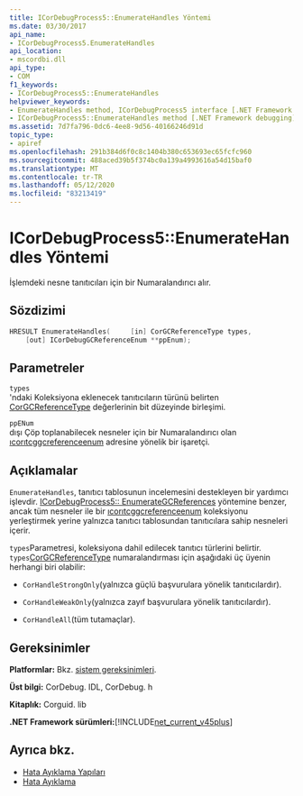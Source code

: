 ```yaml
---
title: ICorDebugProcess5::EnumerateHandles Yöntemi
ms.date: 03/30/2017
api_name:
- ICorDebugProcess5.EnumerateHandles
api_location:
- mscordbi.dll
api_type:
- COM
f1_keywords:
- ICorDebugProcess5::EnumerateHandles
helpviewer_keywords:
- EnumerateHandles method, ICorDebugProcess5 interface [.NET Framework debugging]
- ICorDebugProcess5::EnumerateHandles method [.NET Framework debugging]
ms.assetid: 7d7fa796-0dc6-4ee8-9d56-40166246d91d
topic_type:
- apiref
ms.openlocfilehash: 291b384d6f0c8c1404b380c653693ec65fcfc960
ms.sourcegitcommit: 488aced39b5f374bc0a139a4993616a54d15baf0
ms.translationtype: MT
ms.contentlocale: tr-TR
ms.lasthandoff: 05/12/2020
ms.locfileid: "83213419"
---
```

# <a name="icordebugprocess5enumeratehandles-method"></a>ICorDebugProcess5::EnumerateHandles Yöntemi
İşlemdeki nesne tanıtıcıları için bir Numaralandırıcı alır.  
  
## <a name="syntax"></a>Sözdizimi  
  
```cpp  
HRESULT EnumerateHandles(     [in] CorGCReferenceType types,  
    [out] ICorDebugGCReferenceEnum **ppEnum);  
```  
  
## <a name="parameters"></a>Parametreler  
 `types`  
 'ndaki Koleksiyona eklenecek tanıtıcıların türünü belirten [CorGCReferenceType](corgcreferencetype-enumeration.md) değerlerinin bit düzeyinde birleşimi.  
  
 `ppENum`  
 dışı Çöp toplanabilecek nesneler için bir Numaralandırıcı olan [ıcorıtcggcreferenceenum](icordebuggcreferenceenum-interface.md) adresine yönelik bir işaretçi.  
  
## <a name="remarks"></a>Açıklamalar  
 `EnumerateHandles`, tanıtıcı tablosunun incelemesini destekleyen bir yardımcı işlevdir. [ICorDebugProcess5:: EnumerateGCReferences](icordebugprocess5-enumerategcreferences-method.md) yöntemine benzer, ancak tüm nesneler ile bir [ıcorıtcggcreferenceenum](icordebuggcreferenceenum-interface.md) koleksiyonu yerleştirmek yerine yalnızca tanıtıcı tablosundan tanıtıcılara sahip nesneleri içerir.  
  
 `types`Parametresi, koleksiyona dahil edilecek tanıtıcı türlerini belirtir. `types`[CorGCReferenceType](corgcreferencetype-enumeration.md) numaralandırması için aşağıdaki üç üyenin herhangi biri olabilir:  
  
- `CorHandleStrongOnly`(yalnızca güçlü başvurulara yönelik tanıtıcılardır).  
  
- `CorHandleWeakOnly`(yalnızca zayıf başvurulara yönelik tanıtıcılardır).  
  
- `CorHandleAll`(tüm tutamaçlar).  
  
## <a name="requirements"></a>Gereksinimler  
 **Platformlar:** Bkz. [sistem gereksinimleri](../../get-started/system-requirements.md).  
  
 **Üst bilgi:** CorDebug. IDL, CorDebug. h  
  
 **Kitaplık:** Corguid. lib  
  
 **.NET Framework sürümleri:**[!INCLUDE[net_current_v45plus](../../../../includes/net-current-v45plus-md.md)]  
  
## <a name="see-also"></a>Ayrıca bkz.

- [Hata Ayıklama Yapıları](debugging-structures.md)
- [Hata Ayıklama](index.md)
